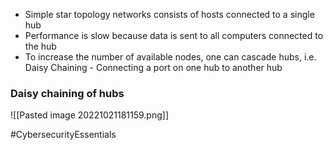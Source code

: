 - Simple star topology networks consists of hosts connected to a single hub
- Performance is slow because data is sent to all computers connected to the hub
- To increase the number of available nodes, one can cascade hubs, i.e. Daisy Chaining - Connecting a port on one hub to another hub

### Daisy chaining of hubs
![[Pasted image 20221021181159.png]]

#CybersecurityEssentials 